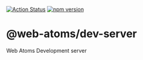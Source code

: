 [![Action Status](https://github.com/neurospeech/@web-atoms/dev-server/workflows/Build/badge.svg)](https://github.com/neurospeech/@web-atoms/dev-server/actions) [![npm version](https://badge.fury.io/js/@web-atoms/dev-server.svg)](https://badge.fury.io/js/@web-atoms/dev-server)
# @web-atoms/dev-server
Web Atoms Development server